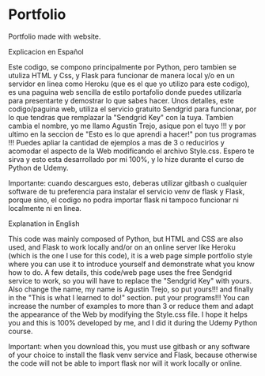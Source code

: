 # Portfolio
Portfolio made with website.


Explicacion en Español

Este codigo, se compono principalmente por Python, pero tambien se utuliza HTML y Css, y Flask para funcionar de manera local y/o en un servidor en linea como Heroku (que es el que yo utilizo para este codigo), es una paguina web sencilla de estilo portafolio donde puedes utilizarla para presentarte y demostrar lo que sabes hacer. Unos detalles, este codigo/paguina web, utiliza el servicio gratuito Sendgrid para funcionar, por lo que tendras que remplazar la "Sendgrid Key" con la tuya. Tambien cambia el nombre, yo me llamo Agustin Trejo, asique pon el tuyo !!! y por ultimo en la seccion de "Esto es lo que aprendi a hacer!" pon tus programas !!! Puedes apliar la cantidad de ejemplos a mas de 3 o reducirlos y acomodar el aspecto de la Web modificando el archivo Style.css. Espero te sirva y esto esta desarrollado por mi 100%, y lo hize durante el curso de Python de Udemy.

Importante: cuando descargues esto, deberas utilizar gitbash o cualquier software de tu preferencia para instalar el servicio venv de flask y Flask, porque sino, el codigo no podra importar flask ni tampoco funcionar ni localmente ni en linea.

Explanation in English

This code was mainly composed of Python, but HTML and CSS are also used, and Flask to work locally and/or on an online server like Heroku (which is the one I use for this code), it is a web page simple portfolio style where you can use it to introduce yourself and demonstrate what you know how to do. A few details, this code/web page uses the free Sendgrid service to work, so you will have to replace the "Sendgrid Key" with yours. Also change the name, my name is Agustin Trejo, so put yours!!! and finally in the "This is what I learned to do!" section. put your programs!!! You can increase the number of examples to more than 3 or reduce them and adapt the appearance of the Web by modifying the Style.css file. I hope it helps you and this is 100% developed by me, and I did it during the Udemy Python course.

Important: when you download this, you must use gitbash or any software of your choice to install the flask venv service and Flask, because otherwise the code will not be able to import flask nor will it work locally or online.
